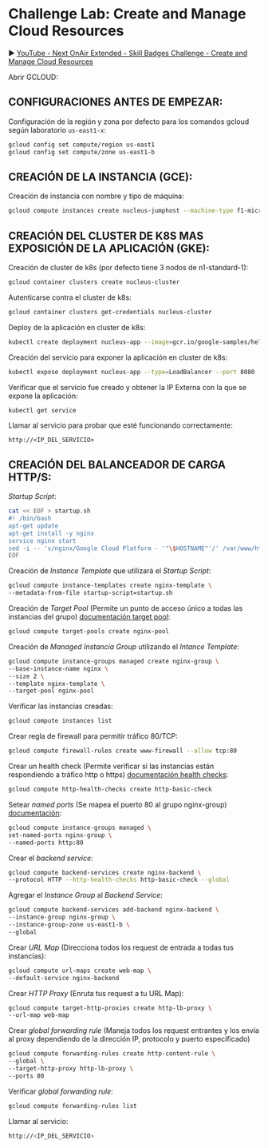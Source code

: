 # Challenge Lab: Create and Manage Cloud Resources

▶️ 
[YouTube - Next OnAir Extended - Skill Badges Challenge - Create and Manage Cloud Resources
](https://www.youtube.com/watch?v=1uFZUz8nlxA)

Abrir GCLOUD:

## CONFIGURACIONES ANTES DE EMPEZAR:

Configuración de la región y zona por defecto para los comandos gcloud según laboratorio `us-east1-x`:

```sh
gcloud config set compute/region us-east1
gcloud config set compute/zone us-east1-b
```
## CREACIÓN DE LA INSTANCIA (GCE):

Creación de instancia con nombre y tipo de máquina:

```sh
gcloud compute instances create nucleus-jumphost --machine-type f1-micro
```

## CREACIÓN DEL CLUSTER DE K8S MAS EXPOSICIÓN DE LA APLICACIÓN (GKE):

Creación de cluster de k8s (por defecto tiene 3 nodos de n1-standard-1):

```sh
gcloud container clusters create nucleus-cluster
```

Autenticarse contra el cluster de k8s:

```sh
gcloud container clusters get-credentials nucleus-cluster
```

Deploy de la aplicación en cluster de k8s:

```sh
kubectl create deployment nucleus-app --image=gcr.io/google-samples/hello-app:2.0
```

Creación del servicio para exponer la aplicación en cluster de k8s:

```sh
kubectl expose deployment nucleus-app --type=LoadBalancer --port 8080
```

Verificar que el servicio fue creado y obtener la IP Externa con la que se expone la aplicación:

```sh
kubectl get service
```

Llamar al servicio para probar que esté funcionando correctamente:

```
http://<IP_DEL_SERVICIO>
```

## CREACIÓN DEL BALANCEADOR DE CARGA HTTP/S:

*Startup Script*:

```sh
cat << EOF > startup.sh
#! /bin/bash
apt-get update
apt-get install -y nginx
service nginx start
sed -i -- 's/nginx/Google Cloud Platform - '"\$HOSTNAME"'/' /var/www/html/index.nginx-debian.html
EOF
```

Creación de *Instance Template* que utilizará el *Startup Script*:

```sh
gcloud compute instance-templates create nginx-template \
--metadata-from-file startup-script=startup.sh
```

Creación de *Target Pool* (Permite un punto de acceso único a todas las instancias del grupo) [documentación target pool](https://cloud.google.com/load-balancing/docs/target-pools):

```sh
gcloud compute target-pools create nginx-pool
```

Creación de *Managed Instancia Group* utilizando el *Intance Template*:

```sh
gcloud compute instance-groups managed create nginx-group \
--base-instance-name nginx \
--size 2 \
--template nginx-template \
--target-pool nginx-pool
```

Verificar las instancias creadas:

```sh
gcloud compute instances list
```

Crear regla de firewall para permitir tráfico 80/TCP:

```sh
gcloud compute firewall-rules create www-firewall --allow tcp:80
```

Crear un health check (Permite verificar si las instancias están respondiendo a tráfico http o https) [documentación health checks](https://cloud.google.com/load-balancing/docs/health-checks):

```sh
gcloud compute http-health-checks create http-basic-check
```

Setear *named ports* (Se mapea el puerto 80 al grupo nginx-group) [documentación](https://blog.realkinetic.com/http-to-https-using-google-cloud-load-balancer-dda57ac97c):

```sh
gcloud compute instance-groups managed \
set-named-ports nginx-group \
--named-ports http:80
 ```

Crear el *backend service*:

```sh
gcloud compute backend-services create nginx-backend \
--protocol HTTP --http-health-checks http-basic-check --global
```

Agregar el *Instance Group* al *Backend Service*:

```sh
gcloud compute backend-services add-backend nginx-backend \
--instance-group nginx-group \
--instance-group-zone us-east1-b \
--global
```

Crear *URL Map* (Direcciona todos los request de entrada a todas tus instancias):

```sh
gcloud compute url-maps create web-map \
--default-service nginx-backend
```

Crear *HTTP Proxy* (Enruta tus request a tu URL Map):

```sh
gcloud compute target-http-proxies create http-lb-proxy \
--url-map web-map
```

Crear *global forwarding rule* (Maneja todos los request entrantes y los envía al proxy dependiendo de la dirección IP, protocolo y puerto especificado)

```sh
gcloud compute forwarding-rules create http-content-rule \
--global \
--target-http-proxy http-lb-proxy \
--ports 80
```

Verificar *global forwarding rule*:

```sh
gcloud compute forwarding-rules list
```

Llamar al servicio:

```sh
http://<IP_DEL_SERVICIO>
```
